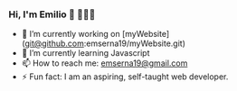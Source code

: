 ### Hi, I'm Emilio 👋	🧑🏾‍💻

- 🔭 I’m currently working on [myWebsite] (git@github.com:emserna19/myWebsite.git)
- 🌱 I’m currently learning Javascript
- 📫 How to reach me: emserna19@gmail.com
- ⚡ Fun fact: I am an aspiring, self-taught web developer.

